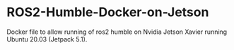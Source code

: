 # ROS2-Humble-Docker-on-Jetson

Docker file to allow running of ros2 humble on Nvidia Jetson Xavier running Ubuntu 20.03 (Jetpack 5.1).
